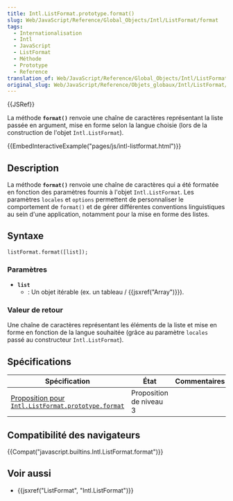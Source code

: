 ```yaml
---
title: Intl.ListFormat.prototype.format()
slug: Web/JavaScript/Reference/Global_Objects/Intl/ListFormat/format
tags:
  - Internationalisation
  - Intl
  - JavaScript
  - ListFormat
  - Méthode
  - Prototype
  - Reference
translation_of: Web/JavaScript/Reference/Global_Objects/Intl/ListFormat/format
original_slug: Web/JavaScript/Reference/Objets_globaux/Intl/ListFormat/format
---
```

{{JSRef}}

La méthode **`format()`** renvoie une chaîne de caractères représentant la liste passée en argument, mise en forme selon la langue choisie (lors de la construction de l'objet `Intl.ListFormat`).

{{EmbedInteractiveExample("pages/js/intl-listformat.html")}}

## Description

La méthode **`format()`** renvoie une chaîne de caractères qui a été formatée en fonction des paramètres fournis à l'objet `Intl.ListFormat`. Les paramètres `locales` et `options` permettent de personnaliser le comportement de `format()` et de gérer différentes conventions linguistiques au sein d'une application, notamment pour la mise en forme des listes.

## Syntaxe

    listFormat.format([list]);

### Paramètres

- **`list`**
  - : Un objet itérable (ex. un tableau / {{jsxref("Array")}}).

### Valeur de retour

Une chaîne de caractères représentant les éléments de la liste et mise en forme en fonction de la langue souhaitée (grâce au paramètre `locales` passé au constructeur `Intl.ListFormat`).

## Spécifications

| Spécification                                                                                                                                 | État                    | Commentaires |
| --------------------------------------------------------------------------------------------------------------------------------------------- | ----------------------- | ------------ |
| [Proposition pour `Intl.ListFormat.prototype.format`](https://tc39.github.io/proposal-intl-list-format/#sec-Intl.ListFormat.prototype.format) | Proposition de niveau 3 |              |

## Compatibilité des navigateurs

{{Compat("javascript.builtins.Intl.ListFormat.format")}}

## Voir aussi

- {{jsxref("ListFormat", "Intl.ListFormat")}}
